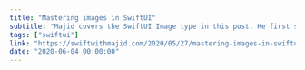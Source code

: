 ```yaml
---
title: "Mastering images in SwiftUI"
subtitle: "Majid covers the SwiftUI Image type in this post. He first starts with the basics before moving onto view modifiers relating to resizing and rendering. A good reference if you are working with images in SwiftUI."
tags: ["swiftui"]
link: "https://swiftwithmajid.com/2020/05/27/mastering-images-in-swiftui/"
date: "2020-06-04 00:00:00"
---
```


